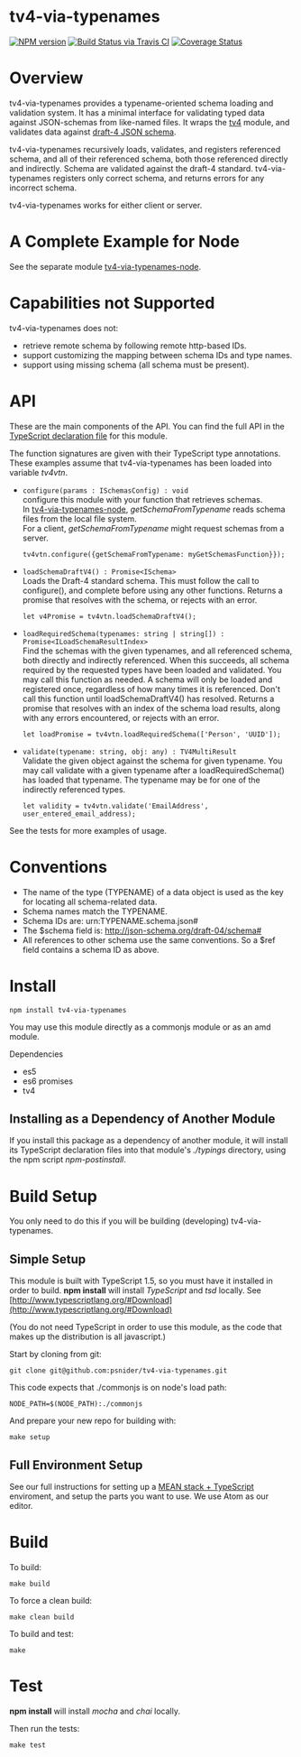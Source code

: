 # tv4-via-typenames
[![NPM version](http://img.shields.io/npm/v/tv4-via-typenames.svg)](https://www.npmjs.org/package/tv4-via-typenames)
[![Build Status via Travis CI](https://travis-ci.org/psnider/tv4-via-typenames.svg?branch=master)](https://travis-ci.org/psnider/tv4-via-typenames)
[![Coverage Status](https://coveralls.io/repos/psnider/tv4-via-typenames/badge.svg?branch=master&service=github)](https://coveralls.io/github/psnider/tv4-via-typenames?branch=master)

# Overview
tv4-via-typenames provides a typename-oriented schema loading and validation system.
It has a minimal interface for validating typed data against JSON-schemas from like-named files.
It wraps the [tv4](https://www.npmjs.com/package/tv4) module,
and validates data against [draft-4 JSON schema](http://json-schema.org/).  

tv4-via-typenames recursively loads, validates, and registers referenced schema, and all of their referenced schema,
both those referenced directly and indirectly. Schema are validated against the draft-4 standard.
tv4-via-typenames registers only correct schema, and returns errors for any incorrect schema.
 
tv4-via-typenames works for either client or server.  


# A Complete Example for Node
See the separate module [tv4-via-typenames-node](https://www.npmjs.com/package/tv4-via-typenames-node).

# Capabilities not Supported
tv4-via-typenames does not:  
- retrieve remote schema by following remote http-based IDs.
- support customizing the mapping between schema IDs and type names.
- support using missing schema (all schema must be present).


# API
These are the main components of the API.
You can find the full API in the [TypeScript declaration file](typings/tv4-via-typenames/tv4-via-typenames.d.ts) for this module.

The function signatures are given with their TypeScript type annotations.
These examples assume that tv4-via-typenames has been loaded into variable *tv4vtn*.

- ```configure(params : ISchemasConfig) : void```  
  configure this module with your function that retrieves schemas.  
  In [tv4-via-typenames-node](https://www.npmjs.com/package/tv4-via-typenames-node),
  *getSchemaFromTypename* reads schema files from the local file system.  
  For a client, *getSchemaFromTypename* might request schemas from a server.  
  ```
  tv4vtn.configure({getSchemaFromTypename: myGetSchemasFunction}});
  ```  
- ```loadSchemaDraftV4() : Promise<ISchema>```  
  Loads the Draft-4 standard schema.
  This must follow the call to configure(), and complete before using any other functions.
  Returns a promise that resolves with the schema, or rejects with an error.  
  ```
  let v4Promise = tv4vtn.loadSchemaDraftV4();
  ```
- ```loadRequiredSchema(typenames: string | string[]) : Promise<ILoadSchemaResultIndex>```  
  Find the schemas with the given typenames, and all referenced schema, both directly and indirectly referenced.
  When this succeeds, all schema required by the requested types have been loaded and validated.
  You may call this function as needed. A schema will only be loaded and registered once,
  regardless of how many times it is referenced.
  Don't call this function until loadSchemaDraftV4() has resolved.
  Returns a promise that resolves with an index of the schema load results, along with any errors encountered, or rejects with an error.  
  ```
  let loadPromise = tv4vtn.loadRequiredSchema(['Person', 'UUID']);
  ```
- ```validate(typename: string, obj: any) : TV4MultiResult```  
  Validate the given object against the schema for given typename.
  You may call validate with a given typename after a loadRequiredSchema() has loaded that typename.
  The typename may be for one of the indirectly referenced types.  
  ```
  let validity = tv4vtn.validate('EmailAddress', user_entered_email_address);
  ```
  
See the tests for more examples of usage.

# Conventions

- The name of the type (TYPENAME) of a data object is used as the key for locating all schema-related data.
- Schema names match the TYPENAME.
- Schema IDs are: urn:TYPENAME.schema.json#
- The $schema field is: http://json-schema.org/draft-04/schema#
- All references to other schema use the same conventions. So a $ref field contains a schema ID as above.


# Install
```
npm install tv4-via-typenames
```
You may use this module directly as a commonjs module or as an amd module.


Dependencies

- es5
- es6 promises
- tv4


## Installing as a Dependency of Another Module
If you install this package as a dependency of another module, 
it will install its TypeScript declaration files into that module's *./typings* directory, using the npm script *npm-postinstall*.


# Build Setup
You only need to do this if you will be building (developing) tv4-via-typenames.

## Simple Setup

This module is built with TypeScript 1.5, so you must have it installed in order to build.
**npm install** will install *TypeScript* and *tsd* locally.
See [http://www.typescriptlang.org/#Download](http://www.typescriptlang.org/#Download)

(You do not need TypeScript in order to use this module,
as the code that makes up the distribution is all javascript.)

Start by cloning from git:
```
git clone git@github.com:psnider/tv4-via-typenames.git
```

This code expects that ./commonjs is on node's load path:
```
NODE_PATH=$(NODE_PATH):./commonjs
```

And prepare your new repo for building with:
```
make setup
```
## Full Environment Setup
See our full instructions for setting up a [MEAN stack + TypeScript](https://github.com/psnider/setup-mean-ts) enviroment,
and setup the parts you want to use. We use Atom as our editor.

# Build
To build:
```
make build
```

To force a clean build:
```
make clean build
```

To build and test:
```
make
```


# Test

**npm install** will install *mocha* and *chai* locally.

Then run the tests:
```
make test
```
